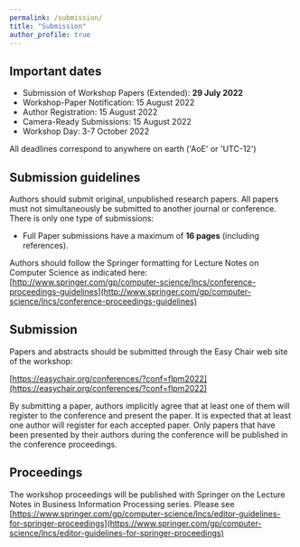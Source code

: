 ```yaml
---
permalink: /submission/
title: "Submission"
author_profile: true
---
```


## Important dates

* Submission of Workshop Papers (Extended): **29 July 2022**
* Workshop-Paper Notification: 15 August 2022
* Author Registration: 15 August 2022
* Camera-Ready Submissions: 15 August 2022
* Workshop Day: 3-7 October 2022

All deadlines correspond to anywhere on earth ('AoE' or 'UTC-12')

## Submission guidelines
Authors should submit original, unpublished research papers. All papers must not simultaneously be submitted to another journal or conference. There is only one type of submissions:

* Full Paper submissions have a maximum of **16 pages** (including references).

Authors should follow the Springer formatting for Lecture Notes on Computer Science as indicated here:
[http://www.springer.com/gp/computer-science/lncs/conference-proceedings-guidelines](http://www.springer.com/gp/computer-science/lncs/conference-proceedings-guidelines)

## Submission
Papers and abstracts should be submitted through the Easy Chair web site of the workshop:

[https://easychair.org/conferences/?conf=flpm2022](https://easychair.org/conferences/?conf=flpm2022)


By submitting a paper, authors implicitly agree that at least one of them will register to the conference and present the paper. It is expected that at least one author will register for each accepted paper. Only papers that have been presented by their authors during the conference will be published in the conference proceedings.

## Proceedings
The workshop proceedings will be published with Springer on the Lecture Notes in Business Information Processing series. Please see [https://www.springer.com/gp/computer-science/lncs/editor-guidelines-for-springer-proceedings](https://www.springer.com/gp/computer-science/lncs/editor-guidelines-for-springer-proceedings)
